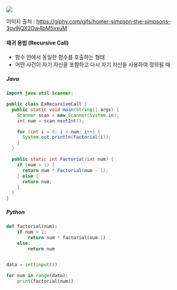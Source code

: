 <img src="https://user-images.githubusercontent.com/37543606/72888927-e7462280-3d51-11ea-9f19-b06b51c52d90.gif"/>



이미지 출처 : https://giphy.com/gifs/homer-simpson-the-simpsons-3ov9jQX2Ow4bM5xxuM



#### 재귀 용법 (Recursive Call)

- 함수 안에서 동일한 함수를 호출하는 형태
- 어떤 사건이 자기 자신을 포함하고 다시 자기 자신을 사용하여 정의될 때



##### Java

```java
import java.util.Scanner;

public class ExRecursiveCall {
  public static void main(String[] args) {
    Scanner scan = new Scanner(System.in);
    int num = scan.nextInt();

    for (int i = 0; i < num; i++) {
      System.out.println(Factorial(i));
    }
  }

  public static int Factorial(int num) {
    if (num > 1) {
      return num * Factorial(num - 1);
    } else {
      return num;
    }
  }
}
```



##### Python

```python
def factorial(num):
    if num > 1:
        return num * factorial(num-1)
    else:
        return num


data = int(input())

for num in range(data):
    print(factorial(num))
```

